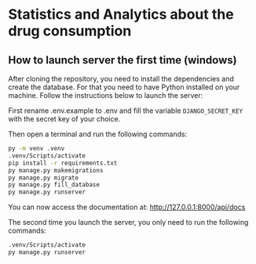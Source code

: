 # Statistics and Analytics about the drug consumption


## How to launch server the first time (windows)

After cloning the repository, you need to install the dependencies and create the database. For that you need to have Python installed on your machine.
Follow the instructions below to launch the server:

First rename .env.example to .env and fill the variable `DJANGO_SECRET_KEY` with the secret key of your choice.

Then open a terminal and run the following commands:

```bash
py -m venv .venv
.venv/Scripts/activate
pip install -r requirements.txt
py manage.py makemigrations
py manage.py migrate
py manage.py fill_database
py manage.py runserver
```

You can now access the documentation at:
http://127.0.0.1:8000/api/docs

The second time you launch the server, you only need to run the following commands:

```bash
.venv/Scripts/activate
py manage.py runserver
```